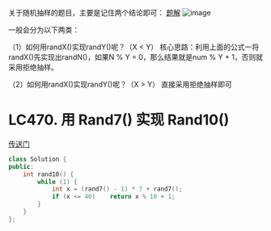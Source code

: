 关于随机抽样的题目，主要是记住两个结论即可：
[题解](https://leetcode.cn/problems/implement-rand10-using-rand7/solutions/167850/cong-zui-ji-chu-de-jiang-qi-ru-he-zuo-dao-jun-yun-/)
![image](https://github.com/user-attachments/assets/66c4ebac-3259-4a9d-9b07-c020b4dd8f30)

一般会分为以下两类：

（1）如何用randX()实现randY()呢？（X < Y）
核心思路：利用上面的公式一将randX()先实现出randN()，如果N % Y = 0，那么结果就是num % Y + 1，否则就采用拒绝抽样。

（2）如何用randX()实现randY()呢？（X > Y）
直接采用拒绝抽样即可

# LC470. 用 Rand7() 实现 Rand10()
[传送门](https://leetcode.cn/problems/implement-rand10-using-rand7/description/)
```C++
class Solution {
public:
    int rand10() {
        while (1) {
            int x = (rand7() - 1) * 7 + rand7();
            if (x <= 40)    return x % 10 + 1;
        }
    }
};
```

